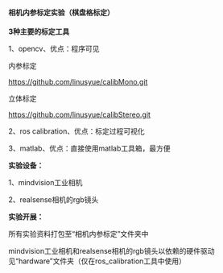 #### 相机内参标定实验（棋盘格标定）

**3种主要的标定工具**

1、opencv、优点：程序可见

内参标定

https://github.com/linusyue/calibMono.git

立体标定

https://github.com/linusyue/calibStereo.git

2、ros calibration、优点：标定过程可视化

3、matlab、优点：直接使用matlab工具箱，最方便

**实验设备：**

1、mindvision工业相机

2、realsense相机的rgb镜头



**实验开展：**

所有实验资料打包至“相机内参标定”文件夹中

mindvision工业相机和realsense相机的rgb镜头以依赖的硬件驱动见“hardware”文件夹（仅在ros_calibration工具中使用）

